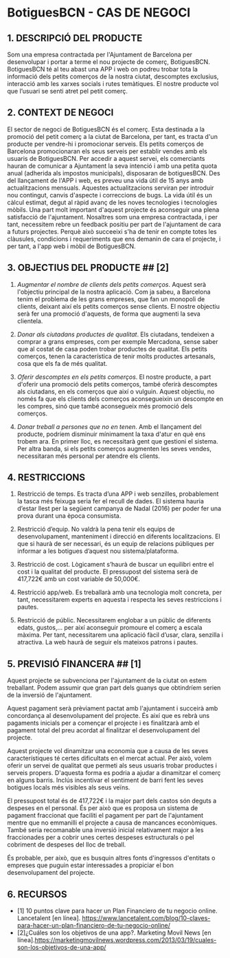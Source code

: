 ﻿# BotiguesBCN - CAS DE NEGOCI #

## 1. DESCRIPCIÓ DEL PRODUCTE ##

Som una empresa contractada per l'Ajuntament de Barcelona per desenvolupar i portar a terme el nou projecte de comerç, BotiguesBCN.
BotiguesBCN té al teu abast una APP i web on podreu trobar tota la informació dels petits comerços de la nostra ciutat, descomptes exclusius, interacció amb les xarxes socials i rutes temàtiques. El nostre producte vol que l’usuari se senti atret pel petit comerç.

## 2. CONTEXT DE NEGOCI ##

El sector de negoci de BotiguesBCN és el comerç. Esta destinada a la promoció del petit comerç a la ciutat de Barcelona, per tant, es tracta d'un producte per vendre-hi i promocionar serveis. Els petits comerços de Barcelona promocionaran els seus serveis per establir vendes amb els usuaris de BotiguesBCN.
Per accedir a aquest servei, els comerciants hauran de comunicar a Ajuntament la seva intenció i amb una petita quota anual (adherida als impostos municipals), disposaran de botiguesBCN.
Des del llançament de l'APP i web, es preveu una vida útil de 15 anys amb actualitzacions mensuals. Aquestes actualitzacions serviran per introduir nou contingut, canvis d'aspecte i correccions de bugs. La vida útil és un càlcul estimat, degut al ràpid avanç de les noves tecnologies i tecnologies mòbils.
Una part molt important d'aquest projecte és aconseguir una plena satisfacció de l'ajuntament. Nosaltres som una empresa contractada, i per tant, necessitem rebre un feedback positiu per part de l'ajuntament de cara a futurs projectes. Perquè això succeeixi s'ha de tenir en compte totes les clàusules, condicions i requeriments que ens demanin de cara el projecte, i per tant, a l'app web i mòbil de BotiguesBCN.

## 3. OBJECTIUS DEL PRODUCTE ## [2]

1. *Augmentar el nombre de clients dels petits comerços*. Aquest serà l'objectiu principal de la nostra aplicació. Com ja sabeu, a Barcelona tenim el problema de les grans empreses, que fan un monopoli de clients, deixant així els petits comerços sense clients. El nostre objectiu serà fer una promoció d'aquests, de forma que augmenti la seva clientela.

2. *Donar als ciutadans productes de qualitat*. Els ciutadans, tendeixen a comprar a grans empreses, com per exemple Mercadona, sense saber que al costat de casa poden  trobar productes de qualitat. Els petits comerços, tenen la característica de tenir molts productes artesanals, cosa que els fa de més qualitat.

3. *Oferir descomptes en els petits comerços*. El nostre producte, a part d'oferir una promoció dels petits comerços, també oferirà descomptes als ciutadans, en els comerços que així o vulguin. Aquest objectiu, no només fa que els clients dels comerços aconsegueixin un descompte en les compres, sinó que també aconsegueix més promoció dels comerços.

4. *Donar treball a persones que no en tenen*. Amb el llançament del producte, podríem disminuir mínimament la taxa d'atur en què ens trobem ara. En primer lloc, es necessitarà gent que gestioni el sistema. Per altra banda, si els petits comerços augmenten les seves vendes, necessitaran més personal per atendre els clients.

## 4. RESTRICCIONS ## 

1. Restricció de temps. Es tracta d’una APP i web senzilles, probablement la tasca més feixuga seria fer el recull de dades. El sistema hauria d’estar llest per la següent campanya de Nadal (2016) per poder fer una prova durant una època consumista.

2. Restricció d’equip. No valdrà la pena tenir els equips de desenvolupament, manteniment i direcció en diferents localitzacions. El que si haurà de ser necessari, és un equip de relacions públiques per informar a les botigues d’aquest nou sistema/plataforma.

3. Restricció de cost. Lògicament s’haurà de buscar un equilibri entre el cost i la qualitat del producte. El pressupost del sistema serà de 417,722€ amb un cost variable de 50,000€.

4. Restricció app/web. Es treballarà amb una tecnologia molt concreta, per tant, necessitarem experts en aquesta i respecta les seves restriccions i pautes.

5. Restricció de públic. Necessitarem englobar a un públic de diferents edats, gustos,… per així aconseguir promoure el comerç a escala màxima. Per tant, necessitarem una aplicació fàcil d’usar, clara, senzilla i atractiva. La web haurà de seguir els mateixos patrons i pautes.

## 5. PREVISIÓ FINANCERA ## [1]

Aquest projecte se subvenciona per l'ajuntament de la ciutat on estem treballant. Podem assumir que gran part dels guanys que obtindríem serien de la inversió de l'ajuntament.

Aquest pagament serà prèviament pactat amb l'ajuntament i succeirà amb concordança al desenvolupament del projecte. És així que es rebrà uns pagaments inicials per a començar el projecte i es finalitzarà amb el pagament total del preu acordat al finalitzar el desenvolupament del projecte.

Aquest projecte vol dinamitzar una economia que a causa de les seves característiques té certes dificultats en el mercat actual. Per això, volem oferir un servei de qualitat que permeti als seus usuaris trobar productes i serveis propers.
D'aquesta forma es podria a ajudar a dinamitzar el comerç en alguns barris. Inclús incentivar el sentiment de barri fent les seves botigues locals més visibles als seus veïns.

El pressupost total és de 417,722€ i la major part dels castos són deguts a despeses en el personal. És per això que es proposa un sistema de pagament fraccionat que faciliti el pagament per part de l'ajuntament mentre que no emmanilli el projecte a causa de mancances econòmiques. També seria recomanable una inversió inicial relativament major a les fraccionades per a cobrir unes certes despeses estructurals o pel cobriment de despeses del lloc de treball.

És probable, per això, que es busquin altres fonts d'ingressos d'entitats o empreses que puguin estar interessades a propiciar el bon desenvolupament del projecte.

## 6. RECURSOS ##

* [1] 10 puntos clave para hacer un Plan Financiero de tu negocio online. Lancetalent [en línea]. <https://www.lancetalent.com/blog/10-claves-para-hacer-un-plan-financiero-de-tu-negocio-online/>
* [2]¿Cuáles son los objetivos de una app?. Marketing Movil News [en línea].<https://marketingmovilnews.wordpress.com/2013/03/19/cuales-son-los-objetivos-de-una-app/>
